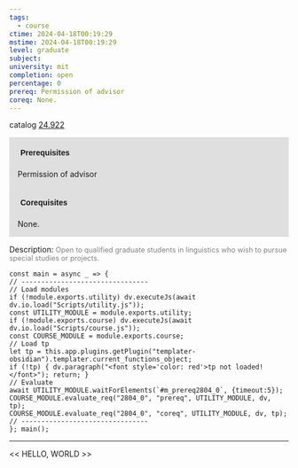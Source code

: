 ```yaml
---
tags:
  - course
ctime: 2024-04-18T00:19:29
mstime: 2024-04-18T00:19:29
level: graduate
subject: 
university: mit
completion: open
percentage: 0
prereq: Permission of advisor
coreq: None.
---
```


catalog [24.922](http://student.mit.edu/catalog/m24b.html#24.922)

<span style="display: block; padding: 15px; background-color: rgb(100, 100, 100, 0.2);"><font id="m_prereq2804_0" style="display: block; font-family: Arial, sans-serif; font-weight: bold; padding: 5px">Prerequisites</font><br><span id="prereq2804_0">Permission of advisor</span></span>
<span style="display: block; padding: 15px; background-color: rgb(100, 100, 100, 0.2);"><font id="m_coreq2804_0" style="display: block; font-family: Arial, sans-serif; font-weight: bold; padding: 5px">Corequisites</font><br><span id="coreq2804_0">None.</span></span>

<font style="">Description:</font>
<font style="color: grey; font-size: 0.8rem;">Open to qualified graduate students in linguistics who wish to pursue special studies or projects.</font>

```dataviewjs
const main = async _ => {
// --------------------------------
// Load modules
if (!module.exports.utility) dv.executeJs(await dv.io.load("Scripts/utility.js"));
const UTILITY_MODULE = module.exports.utility;
if (!module.exports.course) dv.executeJs(await dv.io.load("Scripts/course.js"));
const COURSE_MODULE = module.exports.course;
// Load tp
let tp = this.app.plugins.getPlugin("templater-obsidian").templater.current_functions_object;
if (!tp) { dv.paragraph("<font style='color: red'>tp not loaded!</font>"); return; }
// Evaluate
await UTILITY_MODULE.waitForElements(`#m_prereq2804_0`, {timeout:5});
COURSE_MODULE.evaluate_req("2804_0", "prereq", UTILITY_MODULE, dv, tp);
COURSE_MODULE.evaluate_req("2804_0", "coreq", UTILITY_MODULE, dv, tp);
// --------------------------------
}; main();
```

---

<< HELLO, WORLD >>
